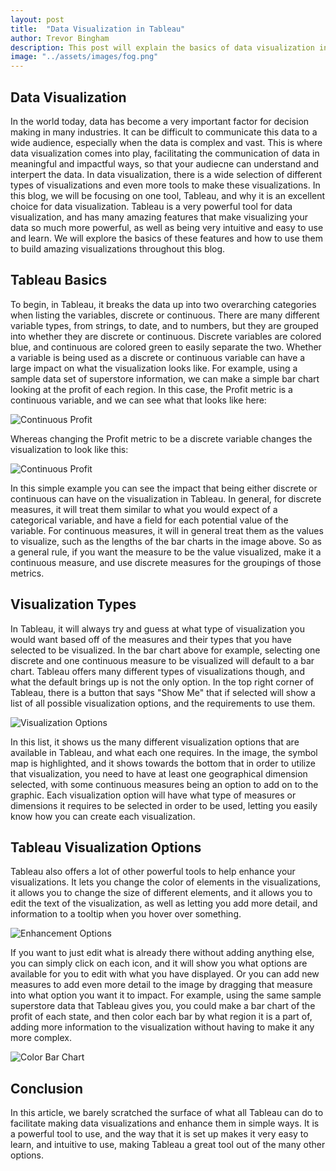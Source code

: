```yaml
---
layout: post
title:  "Data Visualization in Tableau"
author: Trevor Bingham
description: This post will explain the basics of data visualization in Tableau.
image: "../assets/images/fog.png"
--- 
```


## Data Visualization

In the world today, data has become a very important factor for decision making in many industries. It can be difficult to communicate this data to a wide audience, especially when the data is complex and vast. This is where data visualization comes into play, facilitating the communication of data in meaningful and impactful ways, so that your audiecne can understand and interpert the data. In data visualization, there is a wide selection of different types of visualizations and even more tools to make these visualizations. In this blog, we will be focusing on one tool, Tableau, and why it is an excellent choice for data visualization. Tableau is a very powerful tool for data visualization, and has many amazing features that make visualizing your data so much more powerful, as well as being very intuitive and easy to use and learn. We will explore the basics of these features and how to use them to build amazing visualizations throughout this blog.

## Tableau Basics

To begin, in Tableau, it breaks the data up into two overarching categories when listing the variables, discrete or continuous. There are many different variable types, from strings, to date, and to numbers, but they are grouped into whether they are discrete or continuous. Discrete variables are colored blue, and continuous are colored green to easily separate the two. Whether a variable is being used as a discrete or continuous variable can have a large impact on what the visualization looks like. For example, using a sample data set of superstore information, we can make a simple bar chart looking at the profit of each region. In this case, the Profit metric is a continuous variable, and we can see what that looks like here:

![Continuous Profit](../assets/images/cont.jpg)

Whereas changing the Profit metric to be a discrete variable changes the visualization to look like this:

![Continuous Profit](../assets/images/disc.jpg)

In this simple example you can see the impact that being either discrete or continuous can have on the visualization in Tableau. In general, for discrete measures, it will treat them similar to what you would expect of a categorical variable, and have a field for each potential value of the variable. For continuous measures, it will in general treat them as the values to visualize, such as the lengths of the bar charts in the image above. So as a general rule, if you want the measure to be the value visualized, make it a continuous measure, and use discrete measures for the groupings of those metrics. 

## Visualization Types

In Tableau, it will always try and guess at what type of visualization you would want based off of the measures and their types that you have selected to be visualized. In the bar chart above for example, selecting one discrete and one continuous measure to be visualized will default to a bar chart. Tableau offers many different types of visualizations though, and what the default brings up is not the only option. In the top right corner of Tableau, there is a button that says "Show Me" that if selected will show a list of all possible visualization options, and the requirements to use them. 

![Visualization Options](../assets/images/show.jpg)

In this list, it shows us the many different visualization options that are available in Tableau, and what each one requires. In the image, the symbol map is highlighted, and it shows towards the bottom that in order to utilize that visualization, you need to have at least one geographical dimension selected, with some continuous measures being an option to add on to the graphic. Each visualization option will have what type of measures or dimensions it requires to be selected in order to be used, letting you easily know how you can create each visualization.

## Tableau Visualization Options

Tableau also offers a lot of other powerful tools to help enhance your visualizations. It lets you change the color of elements in the visualizations, it allows you to change the size of different elements, and it allows you to edit the text of the visualization, as well as letting you add more detail, and information to a tooltip when you hover over something. 

![Enhancement Options](../assets/images/options.jpg)

If you want to just edit what is already there without adding anything else, you can simply click on each icon, and it will show you what options are available for you to edit with what you have displayed. Or you can add new measures to add even more detail to the image by dragging that measure into what option you want it to impact. For example, using the same sample superstore data that Tableau gives you, you could make a bar chart of the profit of each state, and then color each bar by what region it is a part of, adding more information to the visualization without having to make it any more complex. 

![Color Bar Chart](../assets/images/color.jpg)

## Conclusion

In this article, we barely scratched the surface of what all Tableau can do to facilitate making data visualizations and enhance them in simple ways. It is a powerful tool to use, and the way that it is set up makes it very easy to learn, and intuitive to use, making Tableau a great tool out of the many other options. 